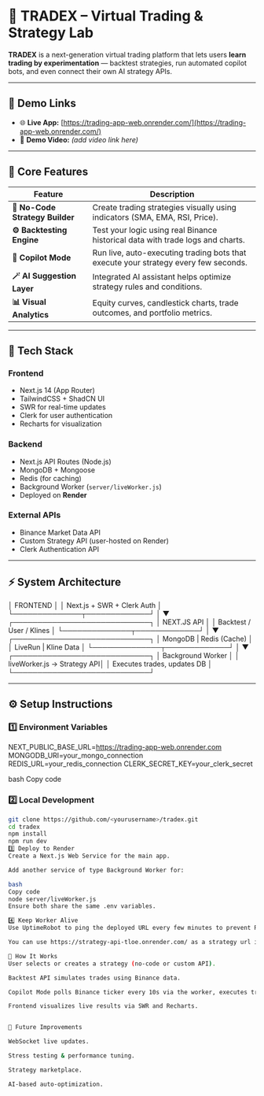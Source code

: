 # 🧠 TRADEX – Virtual Trading & Strategy Lab

**TRADEX** is a next-generation virtual trading platform that lets users **learn trading by experimentation** — backtest strategies, run automated copilot bots, and even connect their own AI strategy APIs.

---

## 🚀 Demo Links

- 🌐 **Live App:** [https://trading-app-web.onrender.com/](https://trading-app-web.onrender.com/)
- 🎥 **Demo Video:** *(add video link here)*

---

## 🧩 Core Features

| Feature | Description |
|----------|--------------|
| **🧠 No-Code Strategy Builder** | Create trading strategies visually using indicators (SMA, EMA, RSI, Price). |
| **⚙️ Backtesting Engine** | Test your logic using real Binance historical data with trade logs and charts. |
| **🤖 Copilot Mode** | Run live, auto-executing trading bots that execute your strategy every few seconds. |
| **🪄 AI Suggestion Layer** | Integrated AI assistant helps optimize strategy rules and conditions. |
| **📊 Visual Analytics** | Equity curves, candlestick charts, trade outcomes, and portfolio metrics. |

---

## 🧱 Tech Stack

### **Frontend**
- Next.js 14 (App Router)
- TailwindCSS + ShadCN UI
- SWR for real-time updates
- Clerk for user authentication
- Recharts for visualization

### **Backend**
- Next.js API Routes (Node.js)
- MongoDB + Mongoose
- Redis (for caching)
- Background Worker (`server/liveWorker.js`)
- Deployed on **Render**

### **External APIs**
- Binance Market Data API
- Custom Strategy API (user-hosted on Render)
- Clerk Authentication API

---

## ⚡ System Architecture

│ FRONTEND │
│ Next.js + SWR + Clerk Auth │
└──────────────┬─────────────┘
│
▼
┌────────────────────────────┐
│ NEXT.JS API │
│ Backtest / User / Klines │
└──────────────┬─────────────┘
│
▼
┌────────────────────────────┐
│ MongoDB | Redis (Cache) │
│ LiveRun | Kline Data │
└──────────────┬─────────────┘
│
▼
┌────────────────────────────┐
│ Background Worker │
│ liveWorker.js → Strategy API│
│ Executes trades, updates DB │
└────────────────────────────┘


---

## ⚙️ Setup Instructions

### 1️⃣ Environment Variables
NEXT_PUBLIC_BASE_URL=https://trading-app-web.onrender.com
MONGODB_URI=your_mongo_connection
REDIS_URL=your_redis_connection
CLERK_SECRET_KEY=your_clerk_secret

bash
Copy code

### 2️⃣ Local Development
```bash
git clone https://github.com/<yourusername>/tradex.git
cd tradex
npm install
npm run dev
3️⃣ Deploy to Render
Create a Next.js Web Service for the main app.

Add another service of type Background Worker for:

bash
Copy code
node server/liveWorker.js
Ensure both share the same .env variables.

4️⃣ Keep Worker Alive
Use UptimeRobot to ping the deployed URL every few minutes to prevent Render from idling.

You can use https://strategy-api-tloe.onrender.com/ as a strategy url it has a simple logic if price goes above 100 sell and comes below 50 then buy.

🧠 How It Works
User selects or creates a strategy (no-code or custom API).

Backtest API simulates trades using Binance data.

Copilot Mode polls Binance ticker every 10s via the worker, executes trades, and stores results in MongoDB.

Frontend visualizes live results via SWR and Recharts.


🚧 Future Improvements

WebSocket live updates.

Stress testing & performance tuning.

Strategy marketplace.

AI-based auto-optimization.
